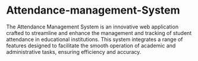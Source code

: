 # Attendance-management-System
The Attendance Management System is an innovative web application crafted to streamline and enhance the management and tracking of student attendance in educational institutions. This system integrates a range of features designed to facilitate the smooth operation of academic and administrative tasks, ensuring efficiency and accuracy.
